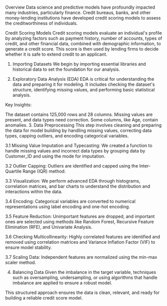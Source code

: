 Overview
Data science and predictive models have profoundly impacted many industries, particularly finance. Credit bureaus, banks, and other money-lending institutions have developed credit scoring models to assess the creditworthiness of individuals.

Credit Scoring Models
Credit scoring models evaluate an individual's profile by analyzing factors such as payment history, number of accounts, types of credit, and other financial data, combined with demographic information, to generate a credit score. This score is then used by lending firms to decide whether it is safe to extend credit to an applicant.

1. Importing Datasets
We begin by importing essential libraries and historical data to set the foundation for our analysis.

2. Exploratory Data Analysis (EDA)
EDA is critical for understanding the data and preparing it for modeling. It includes checking the dataset's structure, identifying missing values, and performing basic statistical analysis.

Key Insights:

The dataset contains 125,000 rows and 28 columns.
Missing values are present, and data types need correction.
Some columns, like Age, contain anomalies.
3. Data Preprocessing
This step involves cleaning and preparing the data for model building by handling missing values, correcting data types, capping outliers, and encoding categorical variables.

3.1 Missing Value Imputation and Typecasting:
We created a function to handle missing values and incorrect data types by grouping data by Customer_ID and using the mode for imputation.

3.2 Outlier Capping:
Outliers are identified and capped using the Inter-Quartile Range (IQR) method.

3.3 Visualization:
We perform advanced EDA through histograms, correlation matrices, and bar charts to understand the distribution and interactions within the data.

3.4 Encoding:
Categorical variables are converted to numerical representations using label encoding and one-hot encoding.

3.5 Feature Reduction:
Unimportant features are dropped, and important ones are selected using methods like Random Forest, Recursive Feature Elimination (RFE), and Univariate Analysis.

3.6 Checking Multicollinearity:
Highly correlated features are identified and removed using correlation matrices and Variance Inflation Factor (VIF) to ensure model stability.

3.7 Scaling Data:
Independent features are normalized using the min-max scaler method.

4. Balancing Data
Given the imbalance in the target variable, techniques such as oversampling, undersampling, or using algorithms that handle imbalance are applied to ensure a robust model.

This structured approach ensures the data is clean, relevant, and ready for building a reliable credit score model.
